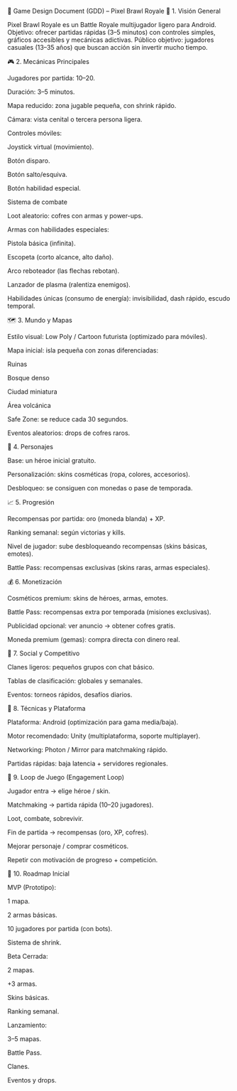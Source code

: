 📖 Game Design Document (GDD) – Pixel Brawl Royale
🎯 1. Visión General

Pixel Brawl Royale es un Battle Royale multijugador ligero para Android.
Objetivo: ofrecer partidas rápidas (3–5 minutos) con controles simples, gráficos accesibles y mecánicas adictivas.
Público objetivo: jugadores casuales (13–35 años) que buscan acción sin invertir mucho tiempo.

🎮 2. Mecánicas Principales

Jugadores por partida: 10–20.

Duración: 3–5 minutos.

Mapa reducido: zona jugable pequeña, con shrink rápido.

Cámara: vista cenital o tercera persona ligera.

Controles móviles:

Joystick virtual (movimiento).

Botón disparo.

Botón salto/esquiva.

Botón habilidad especial.

Sistema de combate

Loot aleatorio: cofres con armas y power-ups.

Armas con habilidades especiales:

Pistola básica (infinita).

Escopeta (corto alcance, alto daño).

Arco reboteador (las flechas rebotan).

Lanzador de plasma (ralentiza enemigos).

Habilidades únicas (consumo de energía): invisibilidad, dash rápido, escudo temporal.

🗺️ 3. Mundo y Mapas

Estilo visual: Low Poly / Cartoon futurista (optimizado para móviles).

Mapa inicial: isla pequeña con zonas diferenciadas:

Ruinas

Bosque denso

Ciudad miniatura

Área volcánica

Safe Zone: se reduce cada 30 segundos.

Eventos aleatorios: drops de cofres raros.

👤 4. Personajes

Base: un héroe inicial gratuito.

Personalización: skins cosméticas (ropa, colores, accesorios).

Desbloqueo: se consiguen con monedas o pase de temporada.

📈 5. Progresión

Recompensas por partida: oro (moneda blanda) + XP.

Ranking semanal: según victorias y kills.

Nivel de jugador: sube desbloqueando recompensas (skins básicas, emotes).

Battle Pass: recompensas exclusivas (skins raras, armas especiales).

💰 6. Monetización

Cosméticos premium: skins de héroes, armas, emotes.

Battle Pass: recompensas extra por temporada (misiones exclusivas).

Publicidad opcional: ver anuncio → obtener cofres gratis.

Moneda premium (gemas): compra directa con dinero real.

🤝 7. Social y Competitivo

Clanes ligeros: pequeños grupos con chat básico.

Tablas de clasificación: globales y semanales.

Eventos: torneos rápidos, desafíos diarios.

📲 8. Técnicas y Plataforma

Plataforma: Android (optimización para gama media/baja).

Motor recomendado: Unity (multiplataforma, soporte multiplayer).

Networking: Photon / Mirror para matchmaking rápido.

Partidas rápidas: baja latencia + servidores regionales.

🔄 9. Loop de Juego (Engagement Loop)

Jugador entra → elige héroe / skin.

Matchmaking → partida rápida (10–20 jugadores).

Loot, combate, sobrevivir.

Fin de partida → recompensas (oro, XP, cofres).

Mejorar personaje / comprar cosméticos.

Repetir con motivación de progreso + competición.

🧩 10. Roadmap Inicial

MVP (Prototipo):

1 mapa.

2 armas básicas.

10 jugadores por partida (con bots).

Sistema de shrink.

Beta Cerrada:

2 mapas.

+3 armas.

Skins básicas.

Ranking semanal.

Lanzamiento:

3–5 mapas.

Battle Pass.

Clanes.

Eventos y drops.
